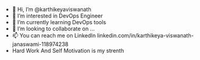 - 👋 Hi, I’m @karthikeyaviswanath
- 👀 I’m interested in DevOps Engineer
- 🌱 I’m currently learning DevOps tools
- 💞️ I’m looking to collaborate on ...
- 📫 You can reach me on LinkedIn linkedin.com/in/karthikeya-viswanath-janaswami-118974238
- Hard Work And Self Motivation is my strenth
<!---
karthikeyaviswanath/karthikeyaviswanath is a ✨ special ✨ repository because its `README.md` (this file) appears on your GitHub profile.
You can click the Preview link to take a look at your changes.
--->
